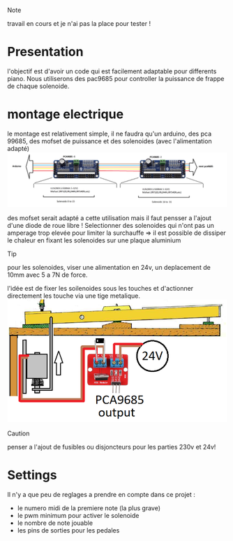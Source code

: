 > [!NOTE]
> travail en cours et je n'ai pas la place pour tester !

# Presentation 

l'objectif est d'avoir un code qui est facilement adaptable pour differents piano.
Nous utiliserons des pac9685 pour controller la puissance de frappe de chaque solenoide.

# montage electrique

le montage est relativement simple, il ne faudra qu'un arduino, des pca 99685, des mofset de puissance et des solenoides (avec l'alimentation adapté) 
![Schema electrique](https://raw.githubusercontent.com/glloq/Orchestrion_Piano/main/img/branchement%20pwm.png?raw=true)

des mofset serait adapté a cette utilisation mais il faut pensser a l'ajout d'une diode de roue libre !
Selectionner des solenoides qui n'ont pas un amperage trop elevée pour limiter la surchauffe => il est possible de dissiper le chaleur en fixant les solenoides sur une plaque aluminium

> [!TIP]
> pour les solenoides, viser une alimentation en 24v, un deplacement de 10mm avec 5 a 7N de force.

l'idée est de fixer les soilenoides sous les touches et d'actionner directement les touche via une tige metalique.
![Schema mecanique](https://raw.githubusercontent.com/glloq/Orchestrion_Piano/main/img/montage.png?raw=true)

> [!CAUTION]
> penser a l'ajout de fusibles ou disjoncteurs pour les parties 230v et 24v!


# Settings

Il n'y a que peu de reglages a prendre en compte dans ce projet :
- le numero midi de la premiere note (la plus grave) 
- le pwm minimum pour activer le solenoide
- le nombre de note jouable
- les pins de sorties pour les pedales

  
